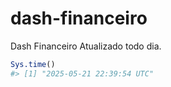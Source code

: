 
<!-- README.md is generated from README.Rmd. Please edit that file -->

# dash-financeiro

Dash Financeiro Atualizado todo dia.

``` r
Sys.time()
#> [1] "2025-05-21 22:39:54 UTC"
```
